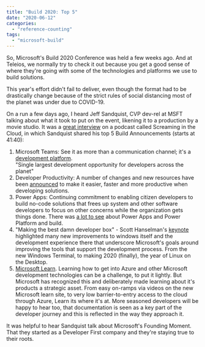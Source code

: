 ```yaml
---
title: "Build 2020: Top 5"
date: "2020-06-12"
categories: 
  - "reference-counting"
tags: 
  - "microsoft-build"
---
```


So, Microsoft's Build 2020 Conference was held a few weeks ago. And at Teleios, we normally try to check it out because you get a good sense of where they're going with some of the technologies and platforms we use to build solutions.

This year's effort didn't fail to deliver, even though the format had to be drastically change because of the strict rules of social distancing most of the planet was under due to COVID-19.

On a run a few days ago, I heard Jeff Sandquist, CVP dev-rel at MSFT talking about what it took to put on the event, likening it to a production by a movie studio. It was a [great interview](https://www.stitcher.com/podcast/corey-quinn/screaming-in-the-cloud/e/70106850) on a podcast called Screaming in the Cloud, in which Sandquist shared his top 5 Build Announcements (starts at 41:40):

1. Microsoft Teams: See it as more than a communication channel; it's a [development platform](https://developer.microsoft.com/en-us/office/blogs/whats-new-in-the-microsoft-teams-platform-microsoft-build-2020/).  
    "Single largest development opportunity for developers across the planet"
2. Developer Productivity: A number of changes and new resources have been [announced](https://blogs.microsoft.com/blog/2020/05/19/microsoft-build-2020-empowering-developers-to-deliver-impact-today-and-tomorrow/) to make it easier, faster and more productive when developing solutions.
3. Power Apps: Continuing commitment to enabling citizen developers to build no-code solutions that frees up system and other software developers to focus on other concerns while the organization gets things done. There was [a lot to see](https://powerapps.microsoft.com/en-us/blog/power-apps-at-build-developer-virtual-conference-2020/) about Power Apps and Power Platform and build.
4. "Making the best damn developer box" - Scott Hanselman's [keynote](https://mybuild.microsoft.com/sessions/871ef73f-f04a-405b-a0fa-01d7433067d1?source=sessions) highlighted many new improvements to windows itself and the development experience there that underscore Microsoft's goals around improving the tools that support the development process. From the new Windows Terminal, to making 2020 (finally), the year of Linux on the Desktop.
5. [Microsoft Learn](https://mybuild.microsoft.com/sessions/0705b391-a47c-4e81-86d1-6baefc64da4d?source=sessions). Learning how to get into Azure and other Microsoft development technologies can be a challenge, to put it lightly. But Microsoft has recognized this and deliberately made learning about it's products a strategic asset. From easy on-ramps via videos on the new Microsoft learn site, to very low barrier-to-entry access to the cloud through Azure, Learn its where it's at. More seasoned developers will be happy to hear too, that documentation is seen as a key part of the developer journey and this is reflected in the way they approach it.

It was helpful to hear Sandquist talk about Microsoft's Founding Moment. That they started as a Developer First company and they're staying true to their roots.
